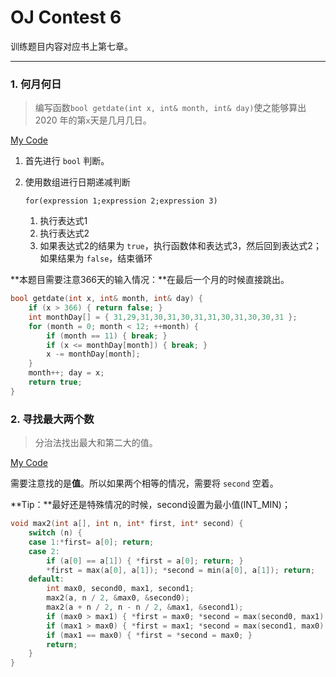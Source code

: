 # OJ Contest 6

训练题目内容对应书上第七章。

---

### 1. 何月何日

> 编写函数`bool getdate(int x, int& month, int& day)`使之能够算出 2020 年的第`x`天是几月几日。

[My Code](https://github.com/david990917/My-Computer-Science-Learning/blob/master/Courses/CPP-Programming-Course/OJ%20Contest%206/%E4%BD%95%E6%9C%88%E4%BD%95%E6%97%A5.cpp)

1. 首先进行 `bool` 判断。

2. 使用数组进行日期递减判断

   `for(expression 1;expression 2;expression 3)`

   1. 执行表达式1
   2. 执行表达式2
   3. 如果表达式2的结果为 `true`，执行函数体和表达式3，然后回到表达式2；如果结果为 `false`，结束循环

**本题目需要注意366天的输入情况：**在最后一个月的时候直接跳出。

```cpp
bool getdate(int x, int& month, int& day) {
	if (x > 366) { return false; }
	int monthDay[] = { 31,29,31,30,31,30,31,31,30,31,30,30,31 };
	for (month = 0; month < 12; ++month) {
		if (month == 11) { break; }
		if (x <= monthDay[month]) { break; }
		x -= monthDay[month];
	}
	month++; day = x;
	return true;
}
```

### 2.  寻找最大两个数

> 分治法找出最大和第二大的值。

[My Code](https://github.com/david990917/My-Computer-Science-Learning/blob/master/Courses/CPP-Programming-Course/OJ%20Contest%206/%E5%AF%BB%E6%89%BE%E6%9C%80%E5%A4%A7%E4%B8%A4%E4%B8%AA%E6%95%B0.cpp)

需要注意找的是**值**。所以如果两个相等的情况，需要将 `second` 空着。

**Tip：**最好还是特殊情况的时候，second设置为最小值(INT_MIN)；

```cpp
void max2(int a[], int n, int* first, int* second) {
	switch (n) {
	case 1:*first= a[0]; return;
	case 2:
		if (a[0] == a[1]) { *first = a[0]; return; }
		*first = max(a[0], a[1]); *second = min(a[0], a[1]); return;
	default:
		int max0, second0, max1, second1;
		max2(a, n / 2, &max0, &second0);
		max2(a + n / 2, n - n / 2, &max1, &second1);
		if (max0 > max1) { *first = max0; *second = max(second0, max1); }
		if (max1 > max0) { *first = max1; *second = max(second1, max0); }
		if (max1 == max0) { *first = *second = max0; }
		return;
	}
}
```

